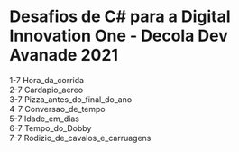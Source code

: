 # Desafios de C# para a Digital Innovation One - Decola Dev Avanade 2021

1-7 Hora_da_corrida<br>
2-7 Cardapio_aereo<br>
3-7 Pizza_antes_do_final_do_ano<br>
4-7 Conversao_de_tempo<br>
5-7 Idade_em_dias<br>
6-7 Tempo_do_Dobby<br>
7-7 Rodizio_de_cavalos_e_carruagens<br>
